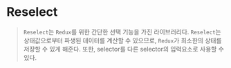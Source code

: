 # Reselect
> `Reselect`는 `Redux`를 위한 간단한 선택 기능을 가진 라이브러리다. `Reselect`는 상태값으로부터 파생된 데이터를 계산할 수 있으므로, `Redux`가 최소한의 상태를 저장할 수 있게 해준다. 또한, selector를 다른 selector의 입력요소로 사용할 수 있다.
